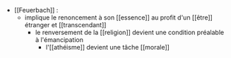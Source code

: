 - [[Feuerbach]] : 
	- implique le renoncement à son [[essence]] au profit d'un [[être]] étranger et [[transcendant]]
      - le renversement de la [[religion]] devient une condition préalable à l'émancipation
        - l'[[athéisme]] devient une tâche [[morale]]